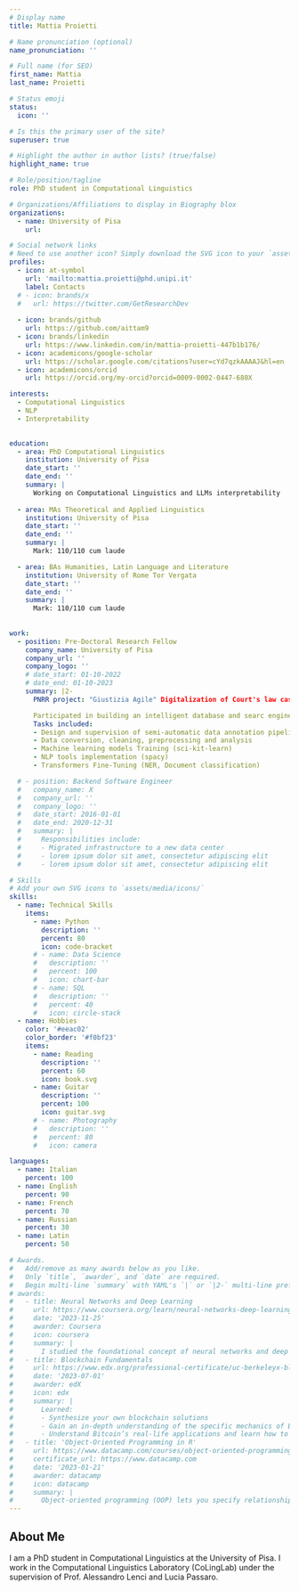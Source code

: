 ```yaml
---
# Display name
title: Mattia Proietti

# Name pronunciation (optional)
name_pronunciation: ''

# Full name (for SEO)
first_name: Mattia
last_name: Proietti

# Status emoji
status:
  icon: ''

# Is this the primary user of the site?
superuser: true

# Highlight the author in author lists? (true/false)
highlight_name: true

# Role/position/tagline
role: PhD student in Computational Linguistics

# Organizations/Affiliations to display in Biography blox
organizations:
  - name: University of Pisa
    url: 

# Social network links
# Need to use another icon? Simply download the SVG icon to your `assets/media/icons/` folder.
profiles:
  - icon: at-symbol
    url: 'mailto:mattia.proietti@phd.unipi.it'
    label: Contacts
  # - icon: brands/x
  #   url: https://twitter.com/GetResearchDev
  
  - icon: brands/github
    url: https://github.com/aittam9
  - icon: brands/linkedin
    url: https://www.linkedin.com/in/mattia-proietti-447b1b176/
  - icon: academicons/google-scholar
    url: https://scholar.google.com/citations?user=cYd7qzkAAAAJ&hl=en
  - icon: academicons/orcid
    url: https://orcid.org/my-orcid?orcid=0009-0002-0447-680X

interests:
  - Computational Linguistics
  - NLP
  - Interpretability
  

education:
  - area: PhD Computational Linguistics
    institution: University of Pisa
    date_start: ''
    date_end: ''
    summary: |
      Working on Computational Linguistics and LLMs interpretability
    
  - area: MAs Theoretical and Applied Linguistics
    institution: University of Pisa
    date_start: ''
    date_end: ''
    summary: |
      Mark: 110/110 cum laude

  - area: BAs Humanities, Latin Language and Literature
    institution: University of Rome Tor Vergata
    date_start: ''
    date_end: ''
    summary: |
      Mark: 110/110 cum laude
      
      
work:
  - position: Pre-Doctoral Research Fellow
    company_name: University of Pisa
    company_url: ''
    company_logo: ''
    # date_start: 01-10-2022
    # date_end: 01-10-2023
    summary: |2-
      PNRR project: "Giustizia Agile" Digitalization of Court's law cases. 

      Participated in building an intelligent database and searc engine for legal texts (civil law court cases)
      Tasks included:
      - Design and supervision of semi-automatic data annotation pipeline
      - Data conversion, cleaning, preprocessing and analysis
      - Machine learning models Training (sci-kit-learn)
      - NLP tools implementation (spacy)
      - Transformers Fine-Tuning (NER, Document classification)

  # - position: Backend Software Engineer
  #   company_name: X
  #   company_url: ''
  #   company_logo: ''
  #   date_start: 2016-01-01
  #   date_end: 2020-12-31
  #   summary: |
  #     Responsibilities include:
  #     - Migrated infrastructure to a new data center
  #     - lorem ipsum dolor sit amet, consectetur adipiscing elit
  #     - lorem ipsum dolor sit amet, consectetur adipiscing elit

# Skills
# Add your own SVG icons to `assets/media/icons/`
skills:
  - name: Technical Skills
    items:
      - name: Python
        description: ''
        percent: 80
        icon: code-bracket
      # - name: Data Science
      #   description: ''
      #   percent: 100
      #   icon: chart-bar
      # - name: SQL
      #   description: ''
      #   percent: 40
      #   icon: circle-stack
  - name: Hobbies
    color: '#eeac02'
    color_border: '#f0bf23'
    items:
      - name: Reading
        description: ''
        percent: 60
        icon: book.svg
      - name: Guitar
        description: ''
        percent: 100
        icon: guitar.svg
      # - name: Photography
      #   description: ''
      #   percent: 80
      #   icon: camera

languages:
  - name: Italian
    percent: 100
  - name: English
    percent: 90
  - name: French
    percent: 70
  - name: Russian
    percent: 30
  - name: Latin
    percent: 50

# Awards.
#   Add/remove as many awards below as you like.
#   Only `title`, `awarder`, and `date` are required.
#   Begin multi-line `summary` with YAML's `|` or `|2-` multi-line prefix and indent 2 spaces below.
# awards:
#   - title: Neural Networks and Deep Learning
#     url: https://www.coursera.org/learn/neural-networks-deep-learning
#     date: '2023-11-25'
#     awarder: Coursera
#     icon: coursera
#     summary: |
#       I studied the foundational concept of neural networks and deep learning. By the end, I was familiar with the significant technological trends driving the rise of deep learning; build, train, and apply fully connected deep neural networks; implement efficient (vectorized) neural networks; identify key parameters in a neural network’s architecture; and apply deep learning to your own applications.
#   - title: Blockchain Fundamentals
#     url: https://www.edx.org/professional-certificate/uc-berkeleyx-blockchain-fundamentals
#     date: '2023-07-01'
#     awarder: edX
#     icon: edx
#     summary: |
#       Learned:
#       - Synthesize your own blockchain solutions
#       - Gain an in-depth understanding of the specific mechanics of Bitcoin
#       - Understand Bitcoin’s real-life applications and learn how to attack and destroy Bitcoin, Ethereum, smart contracts and Dapps, and alternatives to Bitcoin’s Proof-of-Work consensus algorithm
#   - title: 'Object-Oriented Programming in R'
#     url: https://www.datacamp.com/courses/object-oriented-programming-with-s3-and-r6-in-r
#     certificate_url: https://www.datacamp.com
#     date: '2023-01-21'
#     awarder: datacamp
#     icon: datacamp
#     summary: |
#       Object-oriented programming (OOP) lets you specify relationships between functions and the objects that they can act on, helping you manage complexity in your code. This is an intermediate level course, providing an introduction to OOP, using the S3 and R6 systems. S3 is a great day-to-day R programming tool that simplifies some of the functions that you write. R6 is especially useful for industry-specific analyses, working with web APIs, and building GUIs.
---
```


## About Me

I am a PhD student in Computational Linguistics at the University of Pisa. I work in the Computational Linguistics Laboratory (CoLingLab) under the supervision of Prof. Alessandro Lenci and Lucia Passaro.
